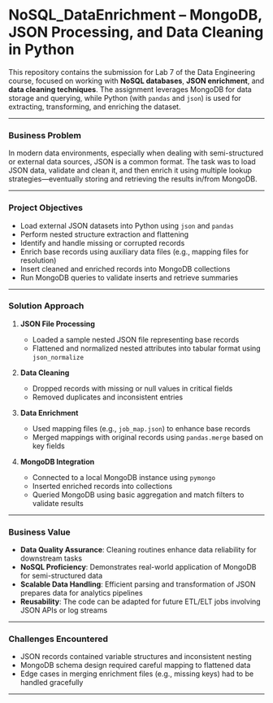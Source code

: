 
#  NoSQL_DataEnrichment – MongoDB, JSON Processing, and Data Cleaning in Python

This repository contains the submission for Lab 7 of the Data Engineering course, focused on working with **NoSQL databases**, **JSON enrichment**, and **data cleaning techniques**. The assignment leverages MongoDB for data storage and querying, while Python (with `pandas` and `json`) is used for extracting, transforming, and enriching the dataset.

---

###  Business Problem

In modern data environments, especially when dealing with semi-structured or external data sources, JSON is a common format. The task was to load JSON data, validate and clean it, and then enrich it using multiple lookup strategies—eventually storing and retrieving the results in/from MongoDB.

---

###  Project Objectives

- Load external JSON datasets into Python using `json` and `pandas`
- Perform nested structure extraction and flattening
- Identify and handle missing or corrupted records
- Enrich base records using auxiliary data files (e.g., mapping files for resolution)
- Insert cleaned and enriched records into MongoDB collections
- Run MongoDB queries to validate inserts and retrieve summaries

---

### Solution Approach

1. **JSON File Processing**
   - Loaded a sample nested JSON file representing base records
   - Flattened and normalized nested attributes into tabular format using `json_normalize`

2. **Data Cleaning**
   - Dropped records with missing or null values in critical fields
   - Removed duplicates and inconsistent entries

3. **Data Enrichment**
   - Used mapping files (e.g., `job_map.json`) to enhance base records
   - Merged mappings with original records using `pandas.merge` based on key fields

4. **MongoDB Integration**
   - Connected to a local MongoDB instance using `pymongo`
   - Inserted enriched records into collections
   - Queried MongoDB using basic aggregation and match filters to validate results

---

### Business Value

- **Data Quality Assurance**: Cleaning routines enhance data reliability for downstream tasks
- **NoSQL Proficiency**: Demonstrates real-world application of MongoDB for semi-structured data
- **Scalable Data Handling**: Efficient parsing and transformation of JSON prepares data for analytics pipelines
- **Reusability**: The code can be adapted for future ETL/ELT jobs involving JSON APIs or log streams

---

### Challenges Encountered

- JSON records contained variable structures and inconsistent nesting
- MongoDB schema design required careful mapping to flattened data
- Edge cases in merging enrichment files (e.g., missing keys) had to be handled gracefully

---


